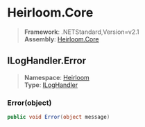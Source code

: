 # Heirloom.Core

> **Framework**: .NETStandard,Version=v2.1  
> **Assembly**: [Heirloom.Core][0]  

## ILogHandler.Error

> **Namespace**: [Heirloom][0]  
> **Type**: [ILogHandler][1]  

### Error(object)

```cs
public void Error(object message)
```

[0]: ../../../Heirloom.Core.md
[1]: ../ILogHandler.md

